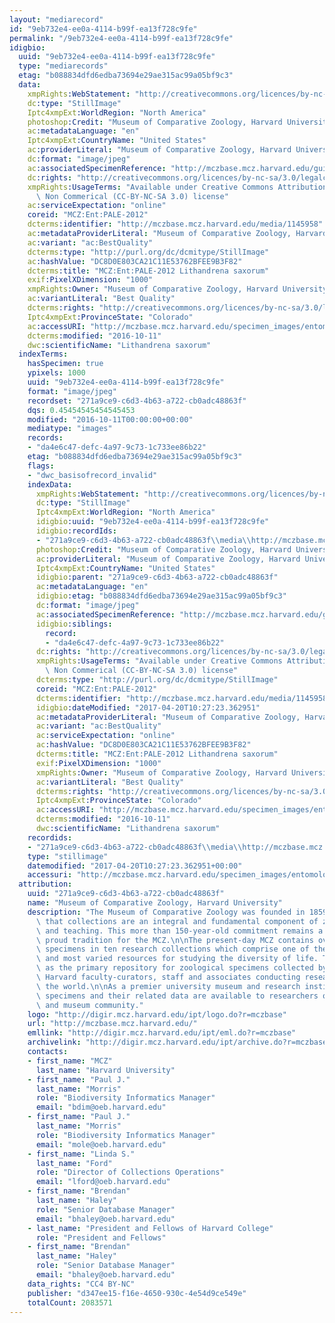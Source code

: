 ```yaml
---
layout: "mediarecord"
id: "9eb732e4-ee0a-4114-b99f-ea13f728c9fe"
permalink: "/9eb732e4-ee0a-4114-b99f-ea13f728c9fe"
idigbio:
  uuid: "9eb732e4-ee0a-4114-b99f-ea13f728c9fe"
  type: "mediarecords"
  etag: "b088834dfd6edba73694e29ae315ac99a05bf9c3"
  data:
    xmpRights:WebStatement: "http://creativecommons.org/licences/by-nc-sa/3.0/"
    dc:type: "StillImage"
    Iptc4xmpExt:WorldRegion: "North America"
    photoshop:Credit: "Museum of Comparative Zoology, Harvard University"
    ac:metadataLanguage: "en"
    Iptc4xmpExt:CountryName: "United States"
    ac:providerLiteral: "Museum of Comparative Zoology, Harvard University"
    dc:format: "image/jpeg"
    ac:associatedSpecimenReference: "http://mczbase.mcz.harvard.edu/guid/MCZ:Ent:PALE-2012"
    dc:rights: "http://creativecommons.org/licences/by-nc-sa/3.0/legalcode"
    xmpRights:UsageTerms: "Available under Creative Commons Attribution Share Alike\
      \ Non Commerical (CC-BY-NC-SA 3.0) license"
    ac:serviceExpectation: "online"
    coreid: "MCZ:Ent:PALE-2012"
    dcterms:identifier: "http://mczbase.mcz.harvard.edu/media/1145958"
    ac:metadataProviderLiteral: "Museum of Comparative Zoology, Harvard University"
    ac:variant: "ac:BestQuality"
    dcterms:type: "http://purl.org/dc/dcmitype/StillImage"
    ac:hashValue: "DC8D0E803CA21C11E53762BFEE9B3F82"
    dcterms:title: "MCZ:Ent:PALE-2012 Lithandrena saxorum"
    exif:PixelXDimension: "1000"
    xmpRights:Owner: "Museum of Comparative Zoology, Harvard University"
    ac:variantLiteral: "Best Quality"
    dcterms:rights: "http://creativecommons.org/licences/by-nc-sa/3.0/legalcode"
    Iptc4xmpExt:ProvinceState: "Colorado"
    ac:accessURI: "http://mczbase.mcz.harvard.edu/specimen_images/entomology/paleo/large/PALE-2012_Lithandrena_saxorum_holotype_2.jpg"
    dcterms:modified: "2016-10-11"
    dwc:scientificName: "Lithandrena saxorum"
  indexTerms:
    hasSpecimen: true
    ypixels: 1000
    uuid: "9eb732e4-ee0a-4114-b99f-ea13f728c9fe"
    format: "image/jpeg"
    recordset: "271a9ce9-c6d3-4b63-a722-cb0adc48863f"
    dqs: 0.45454545454545453
    modified: "2016-10-11T00:00:00+00:00"
    mediatype: "images"
    records:
    - "da4e6c47-defc-4a97-9c73-1c733ee86b22"
    etag: "b088834dfd6edba73694e29ae315ac99a05bf9c3"
    flags:
    - "dwc_basisofrecord_invalid"
    indexData:
      xmpRights:WebStatement: "http://creativecommons.org/licences/by-nc-sa/3.0/"
      dc:type: "StillImage"
      Iptc4xmpExt:WorldRegion: "North America"
      idigbio:uuid: "9eb732e4-ee0a-4114-b99f-ea13f728c9fe"
      idigbio:recordIds:
      - "271a9ce9-c6d3-4b63-a722-cb0adc48863f\\media\\http://mczbase.mcz.harvard.edu/media/1145958"
      photoshop:Credit: "Museum of Comparative Zoology, Harvard University"
      ac:providerLiteral: "Museum of Comparative Zoology, Harvard University"
      Iptc4xmpExt:CountryName: "United States"
      idigbio:parent: "271a9ce9-c6d3-4b63-a722-cb0adc48863f"
      ac:metadataLanguage: "en"
      idigbio:etag: "b088834dfd6edba73694e29ae315ac99a05bf9c3"
      dc:format: "image/jpeg"
      ac:associatedSpecimenReference: "http://mczbase.mcz.harvard.edu/guid/MCZ:Ent:PALE-2012"
      idigbio:siblings:
        record:
        - "da4e6c47-defc-4a97-9c73-1c733ee86b22"
      dc:rights: "http://creativecommons.org/licences/by-nc-sa/3.0/legalcode"
      xmpRights:UsageTerms: "Available under Creative Commons Attribution Share Alike\
        \ Non Commerical (CC-BY-NC-SA 3.0) license"
      dcterms:type: "http://purl.org/dc/dcmitype/StillImage"
      coreid: "MCZ:Ent:PALE-2012"
      dcterms:identifier: "http://mczbase.mcz.harvard.edu/media/1145958"
      idigbio:dateModified: "2017-04-20T10:27:23.362951"
      ac:metadataProviderLiteral: "Museum of Comparative Zoology, Harvard University"
      ac:variant: "ac:BestQuality"
      ac:serviceExpectation: "online"
      ac:hashValue: "DC8D0E803CA21C11E53762BFEE9B3F82"
      dcterms:title: "MCZ:Ent:PALE-2012 Lithandrena saxorum"
      exif:PixelXDimension: "1000"
      xmpRights:Owner: "Museum of Comparative Zoology, Harvard University"
      ac:variantLiteral: "Best Quality"
      dcterms:rights: "http://creativecommons.org/licences/by-nc-sa/3.0/legalcode"
      Iptc4xmpExt:ProvinceState: "Colorado"
      ac:accessURI: "http://mczbase.mcz.harvard.edu/specimen_images/entomology/paleo/large/PALE-2012_Lithandrena_saxorum_holotype_2.jpg"
      dcterms:modified: "2016-10-11"
      dwc:scientificName: "Lithandrena saxorum"
    recordids:
    - "271a9ce9-c6d3-4b63-a722-cb0adc48863f\\media\\http://mczbase.mcz.harvard.edu/media/1145958"
    type: "stillimage"
    datemodified: "2017-04-20T10:27:23.362951+00:00"
    accessuri: "http://mczbase.mcz.harvard.edu/specimen_images/entomology/paleo/large/PALE-2012_Lithandrena_saxorum_holotype_2.jpg"
  attribution:
    uuid: "271a9ce9-c6d3-4b63-a722-cb0adc48863f"
    name: "Museum of Comparative Zoology, Harvard University"
    description: "The Museum of Comparative Zoology was founded in 1859 on the concept\
      \ that collections are an integral and fundamental component of zoological research\
      \ and teaching. This more than 150-year-old commitment remains a strong and\
      \ proud tradition for the MCZ.\n\nThe present-day MCZ contains over 21-million\
      \ specimens in ten research collections which comprise one of the world's richest\
      \ and most varied resources for studying the diversity of life. The museum serves\
      \ as the primary repository for zoological specimens collected by past and present\
      \ Harvard faculty-curators, staff and associates conducting research around\
      \ the world.\n\nAs a premier university museum and research institution, the\
      \ specimens and their related data are available to researchers of the scientific\
      \ and museum community."
    logo: "http://digir.mcz.harvard.edu/ipt/logo.do?r=mczbase"
    url: "http://mczbase.mcz.harvard.edu/"
    emllink: "http://digir.mcz.harvard.edu/ipt/eml.do?r=mczbase"
    archivelink: "http://digir.mcz.harvard.edu/ipt/archive.do?r=mczbase"
    contacts:
    - first_name: "MCZ"
      last_name: "Harvard University"
    - first_name: "Paul J."
      last_name: "Morris"
      role: "Biodiversity Informatics Manager"
      email: "bdim@oeb.harvard.edu"
    - first_name: "Paul J."
      last_name: "Morris"
      role: "Biodiversity Informatics Manager"
      email: "mole@oeb.harvard.edu"
    - first_name: "Linda S."
      last_name: "Ford"
      role: "Director of Collections Operations"
      email: "lford@oeb.harvard.edu"
    - first_name: "Brendan"
      last_name: "Haley"
      role: "Senior Database Manager"
      email: "bhaley@oeb.harvard.edu"
    - last_name: "President and Fellows of Harvard College"
      role: "President and Fellows"
    - first_name: "Brendan"
      last_name: "Haley"
      role: "Senior Database Manager"
      email: "bhaley@oeb.harvard.edu"
    data_rights: "CC4 BY-NC"
    publisher: "d347ee15-f16e-4650-930c-4e54d9ce549e"
    totalCount: 2083571
---
```

